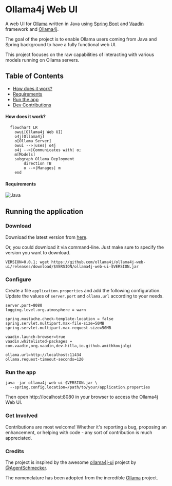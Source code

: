 # Ollama4j Web UI

A web UI for [Ollama](https://ollama.com/) written in Java
using [Spring Boot](https://spring.io/projects/spring-boot/) and [Vaadin](https://vaadin.com/) framework
and [Ollama4j](https://github.com/amithkoujalgi/ollama4j).

The goal of the project is to enable Ollama users coming from Java and Spring background to have a fully functional web UI.

This project focuses on the raw capabilities of interacting with various models running on Ollama servers.

## Table of Contents

- [How does it work?](#how-does-it-work)
- [Requirements](#requirements)
- [Run the app](#running-the-application)
- [Dev Contributions](#get-involved)

#### How does it work?

```mermaid
  flowchart LR
    owui[Ollama4j Web UI]
    o4j[Ollama4j]
    o[Ollama Server]
    owui -->|uses| o4j
    o4j -->|Communicates with| o;
    m[Models]
    subgraph Ollama Deployment
        direction TB
        o -->|Manages| m
    end
```

#### Requirements

![Java](https://img.shields.io/badge/Java-17_+-blue.svg?style=just-the-message&labelColor=gray)

## Running the application

### Download

Download the latest version from [here](https://github.com/ollama4j/ollama4j-web-ui/releases).

Or, you could download it via command-line.
Just make sure to specify the version you want to download.

```shell
VERSION=0.0.1; wget https://github.com/ollama4j/ollama4j-web-ui/releases/download/$VERSION/ollama4j-web-ui-$VERSION.jar
```

### Configure

Create a file `application.properties` and add the following configuration.
Update the values of `server.port` and `ollama.url` according to your needs.

```shell
server.port=8080
logging.level.org.atmosphere = warn

spring.mustache.check-template-location = false
spring.servlet.multipart.max-file-size=50MB
spring.servlet.multipart.max-request-size=50MB

vaadin.launch-browser=true
vaadin.whitelisted-packages = com.vaadin,org.vaadin,dev.hilla,io.github.amithkoujalgi

ollama.url=http://localhost:11434
ollama.request-timeout-seconds=120
```

### Run the app

```shell
java -jar ollama4j-web-ui-$VERSION.jar \
  --spring.config.location=/path/to/your/application.properties
```

Then open http://localhost:8080 in your browser to access the Ollama4j Web UI.

### Get Involved

Contributions are most welcome! Whether it's reporting a bug, proposing an enhancement, or helping
with code - any sort
of contribution is much appreciated.

### Credits

The project is inspired by the awesome [ollama4j-ui](https://github.com/AgentSchmecker/ollama4j-ui) project
by [@AgentSchmecker](https://github.com/AgentSchmecker).

The nomenclature has been adopted from the incredible [Ollama](https://ollama.ai/)
project.